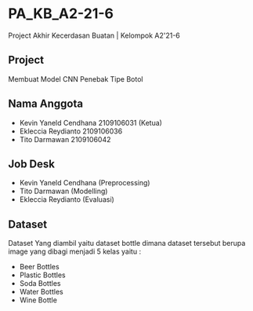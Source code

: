 # PA_KB_A2-21-6

Project Akhir Kecerdasan Buatan | Kelompok A2'21-6

## Project

Membuat Model CNN Penebak Tipe Botol

## Nama Anggota

- Kevin Yaneld Cendhana 2109106031 (Ketua)
- Ekleccia Reydianto    2109106036
- Tito Darmawan         2109106042

## Job Desk

- Kevin Yaneld Cendhana (Preprocessing)
- Tito Darmawan         (Modelling)
- Ekleccia Reydianto    (Evaluasi)

## Dataset

Dataset Yang diambil yaitu dataset bottle dimana dataset tersebut berupa image yang dibagi menjadi 5 kelas yaitu :

- Beer Bottles
- Plastic Bottles
- Soda Bottles
- Water Bottles
- Wine Bottle
